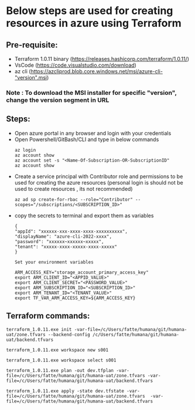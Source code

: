 # Below steps are used for creating resources in azure using Terraform

## Pre-requisite:
- Terraform 1.0.11 binary (https://releases.hashicorp.com/terraform/1.0.11/)
- VsCode (https://code.visualstudio.com/download)
- az cli (https://azcliprod.blob.core.windows.net/msi/azure-cli-"version".msi)

### Note : To download the MSI installer for specific "version", change the version segment in URL

## Steps:
- Open azure portal in any browser and login with your credentials 
- Open Powershell/GitBash/CLI and type in below commands
    ```
    az login
    az account show
    az account set -s "<Name-Of-Subscription-OR-SubscriptionID"
    az account show
    ```
- Create a service principal with Contributor role and permissions to be used for creating the azure resources (personal login is should not be used to create resources , its not recommended)
    ```
    az ad sp create-for-rbac --role="Contributor" --scopes="/subscriptions/<SUBSCRIPTION_ID>"
    ```
- copy the secrets to terminal and export them as variables 
    ```
    {
  "appId": "xxxxxx-xxx-xxxx-xxxx-xxxxxxxxxx",
  "displayName": "azure-cli-2022-xxxx",
  "password": "xxxxxx~xxxxxx~xxxxx",
  "tenant": "xxxxx-xxxx-xxxxx-xxxx-xxxxx"
    }

    Set your environment variables

    ARM_ACCESS_KEY="storage_account_primary_access_key"
    export ARM_CLIENT_ID="<APPID_VALUE>"
    export ARM_CLIENT_SECRET="<PASSWORD_VALUE>"
    export ARM_SUBSCRIPTION_ID="<SUBSCRIPTION_ID>"
    export ARM_TENANT_ID="<TENANT_VALUE>"
    export TF_VAR_ARM_ACCESS_KEY=${ARM_ACCESS_KEY}
    ```

    
## Terraform commands:
```
terraform_1.0.11.exe init -var-file=/c/Users/fatte/humana/git/humana-uat/zone.tfvars --backend-config /c/Users/fatte/humana/git/humana-uat/backend.tfvars

terraform_1.0.11.exe workspace new s001

terraform_1.0.11.exe workspace select s001

terraform_1.0.11.exe plan -out dev.tfplan -var-file=/c/Users/fatte/humana/git/humana-uat/zone.tfvars -var-file=/c/Users/fatte/humana/git/humana-uat/backend.tfvars

terraform_1.0.11.exe apply -state dev.tfstate -var-file=/c/Users/fatte/humana/git/humana-uat/zone.tfvars  -var-file=/c/Users/fatte/humana/git/humana-uat/backend.tfvars


```